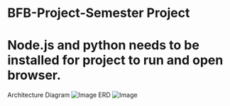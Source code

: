# BFB-Project-Semester Project
# Node.js and python needs to be installed for project to run and open browser.
Architecture Diagram
![Image](https://github.com/user-attachments/assets/f730dec1-3a70-41c3-9bfe-2cc733a5c732)
ERD
![Image](https://github.com/user-attachments/assets/0d29e24c-80ff-4322-a6ac-27e92b5733dc)

